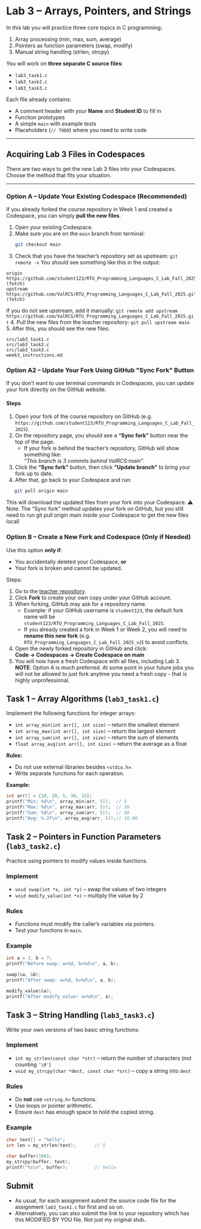 # Lab 3 – Arrays, Pointers, and Strings

In this lab you will practice three core topics in C programming:
1. Array processing (min, max, sum, average)
2. Pointers as function parameters (swap, modify)
3. Manual string handling (strlen, strcpy)

You will work on **three separate C source files**:

- `lab3_task1.c`
- `lab3_task2.c`
- `lab3_task3.c`

Each file already contains:
- A comment header with your **Name** and **Student ID** to fill in
- Function prototypes
- A simple `main` with example tests
- Placeholders (`// TODO`) where you need to write code

---
## Acquiring Lab 3 Files in Codespaces

There are two ways to get the new Lab 3 files into your Codespaces.  
Choose the method that fits your situation.

---

### Option A – Update Your Existing Codespace (Recommended)

If you already forked the course repository in Week 1 and created a Codespace, you can simply **pull the new files**.

1. Open your existing Codespace.
2. Make sure you are on the `main` branch from terminal:
   ```bash
   git checkout main
   ```
3. Check that you have the teacher’s repository set as upstream:
```git remote -v```
You should see something like this in the output:
```
origin    https://github.com/student123/RTU_Programming_Languages_C_Lab_Fall_2025.git (fetch)
upstream  https://github.com/ValRCS/RTU_Programming_Languages_C_Lab_Fall_2025.git (fetch)
```
If you do not see upstream, add it manually:
```git remote add upstream https://github.com/ValRCS/RTU_Programming_Languages_C_Lab_Fall_2025.git```
4. Pull the new files from the teacher repository:
```git pull upstream main```
5. After this, you should see the new files:
```
src/lab3_task1.c
src/lab3_task2.c
src/lab3_task3.c
week3_instructions.md
```

### Option A2 – Update Your Fork Using GitHub "Sync Fork" Button

If you don’t want to use terminal commands in Codespaces, you can update your fork directly on the GitHub website.

#### Steps

1. Open your fork of the course repository on GitHub (e.g. `https://github.com/student123/RTU_Programming_Languages_C_Lab_Fall_2025`).
2. On the repository page, you should see a **“Sync fork”** button near the top of the page.  
   - If your fork is behind the teacher’s repository, GitHub will show something like:  
     *“This branch is 3 commits behind ValRCS:main”*.
3. Click the **“Sync fork”** button, then click **“Update branch”** to bring your fork up to date.
4. After that, go back to your Codespace and run:
```bash
   git pull origin main
```
This will download the updated files from your fork into your Codespace.
⚠️ Note: The “Sync fork” method updates your fork on GitHub, but you still need to run
git pull origin main inside your Codespace to get the new files locall

### Option B – Create a New Fork and Codespace (Only if Needed)

Use this option **only if**:
- You accidentally deleted your Codespace, **or**
- Your fork is broken and cannot be updated.

Steps:

1. Go to the [teacher repository](https://github.com/ValRCS/RTU_Programming_Languages_C_Lab_Fall_2025).
2. Click **Fork** to create your own copy under your GitHub account.
3. When forking, GitHub may ask for a repository name.  
   - Example: if your GitHub username is `student123`, the default fork name will be  
     `student123/RTU_Programming_Languages_C_Lab_Fall_2025`.  
   - If you already created a fork in Week 1 or Week 2, you will need to **rename this new fork** (e.g. `RTU_Programming_Languages_C_Lab_Fall_2025_v2`) to avoid conflicts.
4. Open the newly forked repository in GitHub and click:  
**Code → Codespaces → Create Codespace on main**
5. You will now have a fresh Codespace with all files, including Lab 3.
   **NOTE**: Option A is much preferred. At some point in your future jobs you will not be allowed to just fork anytime you need a fresh copy - that is highly unprofessional.


## Task 1 – Array Algorithms (`lab3_task1.c`)

Implement the following functions for integer arrays:
- `int array_min(int arr[], int size)` – return the smallest element
- `int array_max(int arr[], int size)` – return the largest element
- `int array_sum(int arr[], int size)` – return the sum of elements
- `float array_avg(int arr[], int size)` – return the average as a float

**Rules:**
- Do not use external libraries besides `<stdio.h>`.
- Write separate functions for each operation.

**Example:**
```c
int arr[] = {10, 20, 5, 30, 15};
printf("Min: %d\n", array_min(arr, 5));  // 5
printf("Max: %d\n", array_max(arr, 5));  // 30
printf("Sum: %d\n", array_sum(arr, 5));  // 80
printf("Avg: %.2f\n", array_avg(arr, 5));// 16.00
```

## Task 2 – Pointers in Function Parameters (`lab3_task2.c`)

Practice using pointers to modify values inside functions.

### Implement
- `void swap(int *x, int *y)` – swap the values of two integers  
- `void modify_value(int *x)` – multiply the value by 2  

### Rules
- Functions must modify the caller’s variables via pointers.
- Test your functions in `main`.

### Example
```c
int a = 3, b = 7;
printf("Before swap: a=%d, b=%d\n", a, b);

swap(&a, &b);
printf("After swap: a=%d, b=%d\n", a, b);

modify_value(&a);
printf("After modify_value: a=%d\n", a);
```

## Task 3 – String Handling (`lab3_task3.c`)

Write your own versions of two basic string functions:

### Implement
- `int my_strlen(const char *str)` – return the number of characters (not counting `'\0'`)  
- `void my_strcpy(char *dest, const char *src)` – copy a string into `dest`  

### Rules
- Do **not** use `<string.h>` functions.
- Use loops or pointer arithmetic.
- Ensure `dest` has enough space to hold the copied string.

### Example
```c
char text[] = "hello";
int len = my_strlen(text);       // 5

char buffer[100];
my_strcpy(buffer, text);
printf("%s\n", buffer);          // hello
```

## Submit

* As usual, for each assignment submit the source code file for the assignment `lab3_task1.c` for first and so on.
* Alternatively, you can also submit the link to your repository which has this MODIFIED BY YOU file. Not just my original stub..



